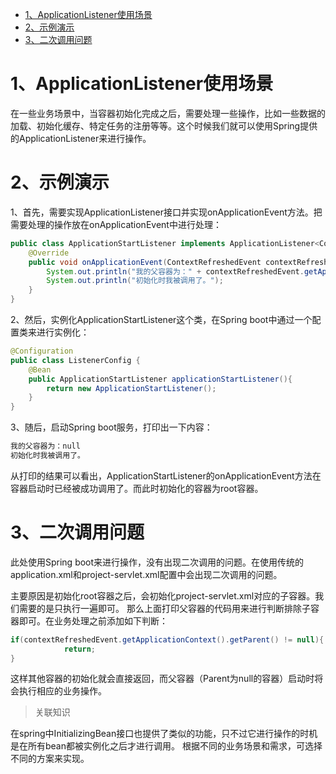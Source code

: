 

<!-- TOC -->

- [1、ApplicationListener使用场景](#1applicationlistener使用场景)
- [2、示例演示](#2示例演示)
- [3、二次调用问题](#3二次调用问题)

<!-- /TOC -->




# 1、ApplicationListener使用场景


在一些业务场景中，当容器初始化完成之后，需要处理一些操作，比如一些数据的加载、初始化缓存、特定任务的注册等等。这个时候我们就可以使用Spring提供的ApplicationListener来进行操作。


# 2、示例演示


1、首先，需要实现ApplicationListener接口并实现onApplicationEvent方法。把需要处理的操作放在onApplicationEvent中进行处理：

```java
public class ApplicationStartListener implements ApplicationListener<ContextRefreshedEvent>{
    @Override
    public void onApplicationEvent(ContextRefreshedEvent contextRefreshedEvent) {
        System.out.println("我的父容器为：" + contextRefreshedEvent.getApplicationContext().getParent());
        System.out.println("初始化时我被调用了。");
    }
}
```
2、然后，实例化ApplicationStartListener这个类，在Spring boot中通过一个配置类来进行实例化：

```java
@Configuration
public class ListenerConfig {
    @Bean
    public ApplicationStartListener applicationStartListener(){
        return new ApplicationStartListener();
    }
}
```


3、随后，启动Spring boot服务，打印出一下内容：

```java
我的父容器为：null
初始化时我被调用了。
```

从打印的结果可以看出，ApplicationStartListener的onApplicationEvent方法在容器启动时已经被成功调用了。而此时初始化的容器为root容器。




# 3、二次调用问题

此处使用Spring boot来进行操作，没有出现二次调用的问题。在使用传统的application.xml和project-servlet.xml配置中会出现二次调用的问题。

主要原因是初始化root容器之后，会初始化project-servlet.xml对应的子容器。我们需要的是只执行一遍即可。
那么上面打印父容器的代码用来进行判断排除子容器即可。在业务处理之前添加如下判断：

```java
if(contextRefreshedEvent.getApplicationContext().getParent() != null){
            return;
}
```

这样其他容器的初始化就会直接返回，而父容器（Parent为null的容器）启动时将会执行相应的业务操作。

> 关联知识

在spring中InitializingBean接口也提供了类似的功能，只不过它进行操作的时机是在所有bean都被实例化之后才进行调用。
根据不同的业务场景和需求，可选择不同的方案来实现。


